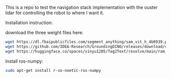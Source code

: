 This is a repo to test the navigation stack implementation with the ouster lidar for controlling the robot to where I want it.

Installation instruction:

download the three weight files here:
```bash
wget https://dl.fbaipublicfiles.com/segment_anything/sam_vit_h_4b8939.pth
wget https://github.com/IDEA-Research/GroundingDINO/releases/download/v0.1.0-alpha/groundingdino_swint_ogc.pth
wget https://huggingface.co/spaces/xinyu1205/Tag2Text/resolve/main/ram_swin_large_14m.pth
```
Install ros-numpy:
```bash
sudo apt-get install r-so-noetic-ros-numpy
```

